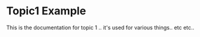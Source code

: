 # Topic1 Example

This is the documentation for topic 1 .. it's used for various things.. etc etc..
